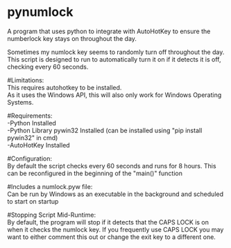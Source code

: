 # pynumlock
A program that uses python to integrate with AutoHotKey to ensure the numberlock key stays on throughout the day.

Sometimes my numlock key seems to randomly turn off throughout the day. This script is designed to run to automatically turn it on if it detects it is off, checking every 60 seconds.

#Limitations:  
This requires autohotkey to be installed.  
As it uses the Windows API, this will also only work for Windows Operating Systems.

#Requirements:  
-Python Installed  
-Python Library pywin32 Installed (can be installed using "pip install pywin32" in cmd)  
-AutoHotKey Installed  

#Configuration:  
By default the script checks every 60 seconds and runs for 8 hours. This can be reconfigured in the beginning of the "main()" function

#Includes a numlock.pyw file:  
Can be run by Windows as an executable in the background and scheduled to start on startup

#Stopping Script Mid-Runtime:  
By default, the program will stop if it detects that the CAPS LOCK is on when it checks the numlock key. If you frequently use CAPS LOCK you may want to either comment this out or change the exit key to a different one.
